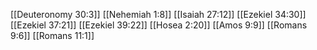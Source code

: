 [[Deuteronomy 30:3]]
[[Nehemiah 1:8]]
[[Isaiah 27:12]]
[[Ezekiel 34:30]]
[[Ezekiel 37:21]]
[[Ezekiel 39:22]]
[[Hosea 2:20]]
[[Amos 9:9]]
[[Romans 9:6]]
[[Romans 11:1]]
